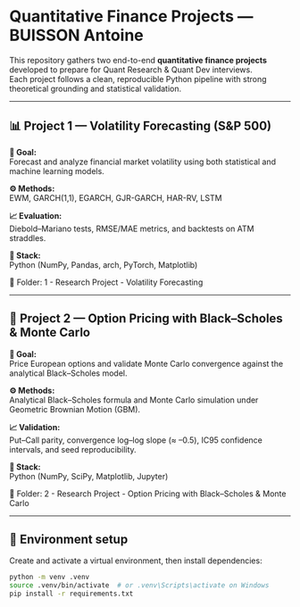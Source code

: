 # Quantitative Finance Projects — BUISSON Antoine

This repository gathers two end-to-end **quantitative finance projects** developed to prepare for Quant Research & Quant Dev interviews.  
Each project follows a clean, reproducible Python pipeline with strong theoretical grounding and statistical validation.

---

## 📊 Project 1 — Volatility Forecasting (S&P 500)

**🎯 Goal:**  
Forecast and analyze financial market volatility using both statistical and machine learning models.

**⚙️ Methods:**  
EWM, GARCH(1,1), EGARCH, GJR-GARCH, HAR-RV, LSTM  

**📈 Evaluation:**  
Diebold–Mariano tests, RMSE/MAE metrics, and backtests on ATM straddles.  

**🧰 Stack:**  
Python (NumPy, Pandas, arch, PyTorch, Matplotlib)  

📂 Folder: 1 - Research Project  - Volatility Forecasting

---

## 💸 Project 2 — Option Pricing with Black–Scholes & Monte Carlo

**🎯 Goal:**  
Price European options and validate Monte Carlo convergence against the analytical Black–Scholes model.

**⚙️ Methods:**  
Analytical Black–Scholes formula and Monte Carlo simulation under Geometric Brownian Motion (GBM).

**📈 Validation:**  
Put–Call parity, convergence log–log slope (≈ –0.5), IC95 confidence intervals, and seed reproducibility.  

**🧰 Stack:**  
Python (NumPy, SciPy, Matplotlib, Jupyter)

📂 Folder: 2 - Research Project - Option Pricing with Black–Scholes & Monte Carlo

---

## 🧪 Environment setup

Create and activate a virtual environment, then install dependencies:

```bash
python -m venv .venv
source .venv/bin/activate  # or .venv\Scripts\activate on Windows
pip install -r requirements.txt
